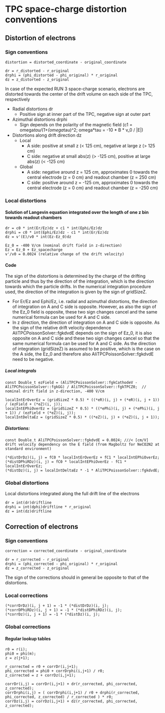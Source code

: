 # TPC space-charge distortion conventions



## Distortion of electrons


### Sign conventions
```
distortion = distorted_coordinate - original_coordinate

dr = r_distorted - r_original
drphi = (phi_distorted - phi_original) * r_original
dz = z_distorted - z_original
```
In case of the expected RUN 3 space-charge scenario, electrons are distorted towards the center of the drift volume on each side of the TPC, respectively
* Radial distortions dr
  * Positive sign at inner part of the TPC, negative sign at outer part
* Azimuthal distortions drphi
  * Sign depends on the polarity of the magnetic field (c1 = omega*tau/(1+(omega*tau)^2; omega*tau = -10 * B * v_0 / |E|)
* Distortions along drift direction dz
  * Local
    * A side: positive at small z (< 125 cm), negative at large z (> 125 cm)
    * C side: negative at small abs(z) (> -125 cm), positive at large abs(z) (< -125 cm)
  * Global
    * A side: negative around z = 125 cm, approximates 0 towards the central electrode (z = 0 cm) and readout chamber (z = 250 cm)
    * C side: positive around z = -125 cm, approximates 0 towards the central electrode (z = 0 cm) and readout chamber (z = -250 cm)


### Local distortions
#### Solution of Langevin equation integrated over the length of one z bin towards readout chambers
```
dr = c0 * int(Er/Ez)dz + c1 * int(Ephi/Ez)dz
drphi = c0 * int(Ephi/Ez)dz - c1 * int(Er/Ez)dz
dz = v'(E)/v0 * int(Ez-Ez_0)dz

Ez_0 = -400 V/cm (nominal drift field in z-direction)
Ez = Ez_0 + Ez_spacecharge
v'/v0 = 0.0024 (relative change of the drift velocity)
```
#### Code
The sign of the distortions is determined by the charge of the drifting particle and thus by the direction of the integration, which is the direction towards which the particle drifts. In the numerical integration procedure used, the direction of the integration is given by the sign of gridSizeZ.
* For Er/Ez and Ephi/Ez, i.e. radial and azimuthal distortions, the direction of integration on A and C side is opposite. However, as also the sign of the Ez_0 field is opposite, these two sign changes cancel and the same numerical formula can be used for A and C side.
* In z direction, the direction of integration on A and C side is opposite. As the sign of the relative drift velocity dependence AliTPCPoissonSolver::fgkdvdE depends on the sign of Ez_0, it is also opposite on A and C side and these two sign changes cancel so that the same numerical formula can be used for A and C side.
As the direction of integration (gridSizeZ) is assumed to be positive, which is the case on the A side, the Ez_0 and therefore also AliTPCPoissonSolver::fgkdvdE need to be negative.
##### Local integrals
```
const Double_t ezField = (AliTPCPoissonSolver::fgkCathodeV - AliTPCPoissonSolver::fgkGG) / AliTPCPoissonSolver::fgkTPCZ0;  // nominal drift field in z-direction, -400 V/cm

localIntErOverEz = (gridSizeZ * 0.5) * ((*eR)(i, j) + (*eR)(i, j + 1)) / (ezField + (*eZ)(i, j));
localIntEPhiOverEz = (gridSizeZ * 0.5) * ((*ePhi)(i, j) + (*ePhi)(i, j + 1)) / (ezField + (*eZ)(i, j));
localIntDeltaEz = (gridSizeZ * 0.5) * ((*eZ)(i, j) + (*eZ)(i, j + 1));
```
##### Distortions:
```
const Double_t AliTPCPoissonSolver::fgkdvdE = 0.0024; ///< [cm/V] drift velocity dependency on the E field (from Magboltz for NeCO2N2 at standard environment)

(*distDrDz)(i, j) = fC0 * localIntErOverEz + fC1 * localIntEPhiOverEz;
(*distDPhiRDz)(i, j) = fC0 * localIntEPhiOverEz - fC1 * localIntErOverEz;
(*distDz)(i, j) = localIntDeltaEz * -1 * AliTPCPoissonSolver::fgkdvdE;
```


### Global distortions
Local distortions integrated along the full drift line of the electrons
```
dr = int(dr)driftline
drphi = int(dphi)driftline * r_original
dz = int(dz)driftline
```



## Correction of electrons


### Sign conventions
```
correction = corrected_coordinate - original_coordinate

dr = r_corrected - r_original
drphi = (phi_corrected - phi_original) * r_original
dz = z_corrected - z_original
```
The sign of the corrections should in general be opposite to that of the distortions.


### Local corrections
```
(*corrDrDz)(i, j + 1) = -1 * (*distDrDz)(i, j);
(*corrDPhiRDz)(i, j + 1) = -1 * (*distDPhiRDz)(i, j);
(*corrDz)(i, j + 1) = -1 * (*distDz)(i, j);
```


### Global corrections
#### Regular lookup tables
```
r0 = r(i);
phi0 = phi(m);
z = z(j+1);

r_corrected = r0 + corrDr(i,j+1);
phi_corrected = phi0 + corrDrphi(i,j+1) / r0;
z_corrected = z + corrDz(i,j+1);

corrDr(i,j) = corrDr(i,j+1) + dr(r_corrected, phi_corrected, z_corrected);
corrDrphi(i,j) = ( corrDrphi(i,j+1) / r0 + drphi(r_corrected, phi_corrected, z_corrected) / r_corrected ) * r0;
corrDz(i,j) = corrDz(i,j+1) + dz(r_corrected, phi_corrected, z_corrected);
```

